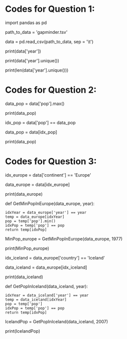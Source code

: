 # Codes for Question 1: 
import pandas as pd

path_to_data = 'gapminder.tsv'

data = pd.read_csv(path_to_data, sep = '\t')

print(data['year'])

print(data['year'].unique())

print(len(data['year'].unique()))

# Codes for Question 2:
data_pop = data['pop'].max()

print(data_pop)

idx_pop = data['pop'] == data_pop

data_pop = data[idx_pop]

print(data_pop)

# Codes for Question 3:
idx_europe = data['continent'] == 'Europe'

data_europe = data[idx_europe]

print(data_europe)

def GetMinPopInEurope(data_europe, year):

    idxYear = data_europe['year'] == year
    temp = data_europe[idxYear]
    pop = temp['pop'].min()
    idxPop = temp['pop'] == pop
    return temp[idxPop]

MinPop_europe = GetMinPopInEurope(data_europe, 1977)

print(MinPop_europe)

idx_iceland = data_europe['country'] == 'Iceland'

data_iceland = data_europe[idx_iceland]

print(data_iceland)

def GetPopInIceland(data_iceland, year):

    idxYear = data_iceland['year'] == year
    temp = data_iceland[idxYear]
    pop = temp['pop']
    idxPop = temp['pop'] == pop
    return temp[idxPop]

IcelandPop = GetPopInIceland(data_iceland, 2007)

print(IcelandPop)
